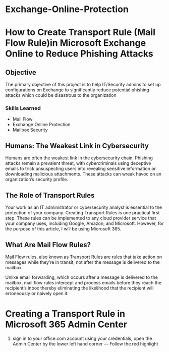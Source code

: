 # Exchange-Online-Protection

# How to Create Transport Rule (Mail Flow Rule)in Microsoft Exchange Online to Reduce Phishing Attacks

 ## Objective
 
The primary objective of this project is to help IT/Security admins to set up configurations on Exchange to significantly reduce potential phishing attacks which could be disastrous to the organization


### Skills Learned

- Mail Flow 
- Exchange Online Protection
- Mailbox Security


## Humans: The Weakest Link in Cybersecurity
Humans are often the weakest link in the cybersecurity chain. Phishing attacks remain a prevalent threat, with cybercriminals using deceptive emails to trick unsuspecting users into revealing sensitive information or downloading malicious attachments. These attacks can wreak havoc on an organization’s security profile.


## The Role of Transport Rules
Your work as an IT administrator or cybersecurity analyst is essential to the protection of your company. Creating Transport Rules is one practical first step. These rules can be implemented to any cloud provider service that your company uses, including Google, Amazon, and Microsoft. However, for the purpose of this article, I will be using Microsoft 365.

## What Are Mail Flow Rules?
Mail Flow rules, also known as Transport Rules are rules that take action on messages while they’re in transit, not after the message is delivered to the mailbox.

Unlike email forwarding, which occurs after a message is delivered to the mailbox, mail flow rules intercept and process emails before they reach the recipient’s inbox thereby eliminating the likelihood that the recipient will erroneously or naively open it.

# Creating a Transport Rule in Microsoft 365 Admin Center

1. sign in to your office.com account using your credentials, open the Admin Center by the lower left hand corner — Follow the red highlight
